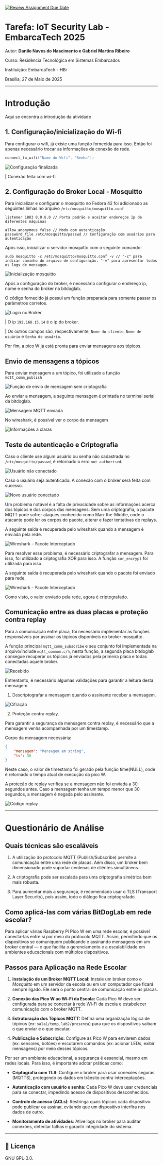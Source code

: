 [![Review Assignment Due Date](https://classroom.github.com/assets/deadline-readme-button-22041afd0340ce965d47ae6ef1cefeee28c7c493a6346c4f15d667ab976d596c.svg)](https://classroom.github.com/a/G8V_0Zaq)

# Tarefa: IoT Security Lab - EmbarcaTech 2025

Autor: **Danilo Naves do Nascimento e Gabriel Martins Ribeiro**

Curso: Residência Tecnológica em Sistemas Embarcados

Instituição: EmbarcaTech - HBr

Brasília, 27 de Maio de 2025

---

# Introdução

Aqui se encontra a introdução da atividade

## 1. Configuração/inicialização do Wi-fi

Para configurar o wifi, já existe uma função fornecida para isso. Então foi apenas necessário trocar as informações de conexão de rede.

```c
connect_to_wifi("Nome do Wifi", "Senha");
```

![Configuração finalizada](./img/conf-wifi.png)

| Conexão feita com wi-fi

## 2.  Configuração do Broker Local - Mosquitto

Para inicializar e configurar o mosquitto no Fedora 42 foi adicionado as seguintes linhas no arquivo ```/etc/mosquitto/mosquitto.conf```

```shell
listener 1883 0.0.0.0 // Porta padrão e aceitar endereços Ip de diferentes máquinas
```

```shell
allow_anonymous falso // Modo com autenticação
password_file /etc/mosquitto/passwd // Configuração com usuários para autenticação
```

Após isso, inicializar o servidor mosquitto com o seguinte comando:

```
sudo mosquitto -c /etc/mosquitto/mosquitto.conf -v // "-c" para indicar caminho do arquivo de configuração. "-v" para apresentar todos os logs de mensagem.
```

![Inicialização mosquitto](img/conf-mosquitto.png)

Após a configuração do broker, é necessário configurar o endereço ip, nome e senha do broker na bitdoglab.

O código fornecido já possui um função preparada para somente passar os parâmetros corretos.

![Login no Broker](/img/broker-bitdoglab.png)

| O ip `192.168.15.14` é o ip do broker.

| Os outros campos são, respectivamente, `Nome do cliente`, `Nome de usuário` e `Senha de usuário`.

Por fim, a pico W já está pronta para enviar mensagens aos tópicos.

## Envio de mensagens a tópicos

Para enviar mensagem a um tópico, foi utilizado a função `mqtt_comm_publish`

![Função de envio de mensagem sem criptografia](/img/msg-nocrypt.png)

Ao enviar a mensagem, a seguinte mensagem é printada no terminal serial da bitdoglab.

![Mensagem MQTT enviada](/img/serial-msg-send.png)

No wireshark, é possível ver o corpo da mensagem

![Informações a claras](/img/wireshark-nocrypt.png)

## Teste de autenticação e Criptografia

Caso o cliente use algum usuário ou senha não cadastrada no `/etc/mosquitto/passwd`, é retornado o erro `not authorised`.

![Usuário não conectado](/img/not-authorised.png)

Caso o usuário seja autenticado. A conexão com o broker será feita com sucesso.

![Novo usuário conectado](/img/client-connect.png)

Um problema notável é a falta de privacidade sobre as informações acerca dos tópicos e dos corpos das mensagens. Sem uma criptografia, o pacote MQTT pode sofrer ataques conhecido como Man-the-Middle, onde o atacante pode ler os corpos do pacote, alterar e fazer tentativas de replays.

A seguinte saída é recuperada pelo wireshark quando a mensagem é enviada pela rede.

![Wireshark - Pacote Interceptado](img/wire-msg-nocrypt.png)

Para resolver esse problema, é necessário criptografar a mensagem. Para isso, foi utilizado a criptografia XOR para isso. A função `xor_encrypt` foi utilizada para isso.

A seguinte saída é recuperada pelo wireshark quando o pacote foi enviado para rede.

![Wireshark - Pacote Interceptado](img/wire-msg-crypt.png)

Como visto, o valor enviado pela rede, agora é criptografado.

## Comunicação entre as duas placas e proteção contra replay

Para a comunicação entre placa, foi necessário implementar as funções responsáveis por assinar os tópicos disponíveis no broker mosquitto.

A função principal `mqtt_comm_subscribe` e seu conjunto foi implementada na arquivo/include `mqtt_commom.c/h`, nesta função, a segunda placa bitdoglab consegue recuperar os tópicos já enviados pela primeira placa e todas conectadas aquele broker.

![Recebido](/img/recv-mqtt.png)

Entrentanto, é necessário algumas validações para garantir a leitura desta mensagem.

1. Descriptografar a mensagem quando o assinante receber a mensagem.

![Cifração](/img/decrypt.png)

2. Proteção contra replay.

Para garantir a segurança da mensagem contra replay, é necessário que a mensagem venha acompanhada por um timestamp.

Corpo da mensagem necessária:

```json
{
    "mensagem": "Mensagem em string",
    "ts": 30
}
```

Neste caso, o valor de timestamp foi gerado pela função time(NULL), onde é retornado o tempo atual de execução da pico W.

A proteção de replay verifica se a mensagem não foi enviada a 30 segundos antes. Caso a mensagem tenha um tempo menor que 30 segundos, a mensagem é negada pelo assinante.

![Código replay](/img/replay.png)

---

# Questionário de Análise

## Quais técnicas são escaláveis

1. A utilização do protocolo MQTT (Publish/Subscribe) permite a comunicação entre uma rede de placas. Aém disso, um broker bem dimensionado pode suportar centenas de cliêntes simultâneos.

2. A criptografia pode ser escalada para uma criptografia simétrica bem mais robusta.

3. Para aumentar mais a segurança, é recomendado usar o TLS (Transport Layer Security), pois assim, todo o diálogo fica criptografado.

## Como aplicá-las com várias BitDogLab em rede escolar?

Para aplicar várias Raspberry Pi Pico W em uma rede escolar, é possível conectá-las entre si por meio do protocolo MQTT. Assim, permitindo que os dispositivos se comuniquem publicando e assinando mensagens em um broker central — o que facilita o gerenciamento e a escalabilidade em ambientes educacionais com múltiplos dispositivos.

## Passos para Aplicação na Rede Escolar

1. **Instalação de um Broker MQTT Local:**
   Instale um broker como o *Mosquitto* em um servidor da escola ou em um computador que ficará sempre ligado. Ele será o ponto central de comunicação entre as placas.

2. **Conexão das Pico W ao Wi-Fi da Escola:**
   Cada Pico W deve ser configurada para se conectar à rede Wi-Fi da escola e estabelecer comunicação com o broker MQTT.

3. **Estruturação dos Tópicos MQTT:**
   Defina uma organização lógica de tópicos (ex: `sala1/temp`, `lab2/presenca`) para que os dispositivos saibam o que enviar e o que escutar.

4. **Publicação e Subscrição:**
   Configure as Pico W para enviarem dados (ex: sensores, botões) e escutarem comandos (ex: acionar LEDs, exibir mensagens) por meio desses tópicos.

Por ser um ambiente educacional, a segurança é essencial, mesmo em redes locais. Para isso, é importante adotar práticas como:

* **Criptografia com TLS**: Configure o broker para usar conexões seguras (MQTTS), protegendo os dados em trânsito contra interceptações.

* **Autenticação com usuário e senha**: Cada Pico W deve usar credenciais para se conectar, impedindo acesso de dispositivos desconhecidos.

* **Controle de acesso (ACLs)**: Restringa quais tópicos cada dispositivo pode publicar ou assinar, evitando que um dispositivo interfira nos dados de outro.

* **Monitoramento de atividades**: Ative logs no broker para auditar conexões, detectar falhas e garantir integridade do sistema.

---

## 📜 Licença
GNU GPL-3.0.
